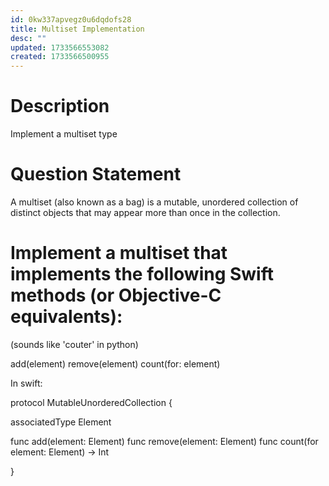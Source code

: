 ```yaml
---
id: 0kw337apvegz0u6dqdofs28
title: Multiset Implementation
desc: ""
updated: 1733566553082
created: 1733566500955
---
```


# Description
Implement a multiset type

# Question Statement
A multiset (also known as a bag) is a mutable, unordered collection of distinct objects that may appear more than once in the collection.



# Implement a multiset that implements the following Swift methods (or Objective-C equivalents):

(sounds like 'couter'  in python)



add(element)
remove(element)
count(for: element)


In swift: 

protocol MutableUnorderedCollection {
  
  associatedType Element
  
  func add(element: Element)
  func remove(element: Element)
  func count(for element: Element) -> Int

}
